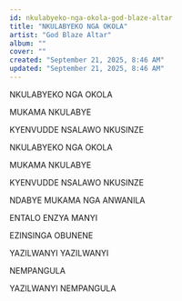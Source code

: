 ```yaml
---
id: nkulabyeko-nga-okola-god-blaze-altar
title: "NKULABYEKO NGA OKOLA"
artist: "God Blaze Altar"
album: ""
cover: ""
created: "September 21, 2025, 8:46 AM"
updated: "September 21, 2025, 8:46 AM"
---
```


NKULABYEKO
NGA OKOLA

MUKAMA
NKULABYE

KYENVUDDE
NSALAWO
NKUSINZE

NKULABYEKO
NGA OKOLA

MUKAMA
NKULABYE

KYENVUDDE
NSALAWO
NKUSINZE 

NDABYE MUKAMA
NGA ANWANILA

ENTALO ENZYA 
MANYI

EZINSINGA 
OBUNENE

YAZILWANYI
YAZILWANYI

NEMPANGULA

YAZILWANYI
NEMPANGULA

